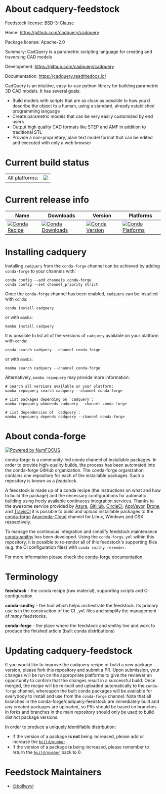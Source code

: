About cadquery-feedstock
========================

Feedstock license: [BSD-3-Clause](https://github.com/conda-forge/cadquery-feedstock/blob/main/LICENSE.txt)

Home: https://github.com/cadquery/cadquery

Package license: Apache-2.0

Summary: CadQuery is a parametric scripting language for creating and traversing
CAD models


Development: https://github.com/cadquery/cadquery

Documentation: https://cadquery.readthedocs.io/

CadQuery is an intuitive, easy-to-use python library for building
parametric 3D CAD models. It has several goals:
- Build models with scripts that are as close as possible to how you’d
  describe the object to a human, using a standard, already established
  programming language
- Create parametric models that can be very easily customized by end users
- Output high quality CAD formats like STEP and AMF in addition to
  traditional STL
- Provide a non-proprietary, plain text model format that can be edited and
  executed with only a web browser


Current build status
====================


<table><tr><td>All platforms:</td>
    <td>
      <a href="https://dev.azure.com/conda-forge/feedstock-builds/_build/latest?definitionId=3778&branchName=main">
        <img src="https://dev.azure.com/conda-forge/feedstock-builds/_apis/build/status/cadquery-feedstock?branchName=main">
      </a>
    </td>
  </tr>
</table>

Current release info
====================

| Name | Downloads | Version | Platforms |
| --- | --- | --- | --- |
| [![Conda Recipe](https://img.shields.io/badge/recipe-cadquery-green.svg)](https://anaconda.org/conda-forge/cadquery) | [![Conda Downloads](https://img.shields.io/conda/dn/conda-forge/cadquery.svg)](https://anaconda.org/conda-forge/cadquery) | [![Conda Version](https://img.shields.io/conda/vn/conda-forge/cadquery.svg)](https://anaconda.org/conda-forge/cadquery) | [![Conda Platforms](https://img.shields.io/conda/pn/conda-forge/cadquery.svg)](https://anaconda.org/conda-forge/cadquery) |

Installing cadquery
===================

Installing `cadquery` from the `conda-forge` channel can be achieved by adding `conda-forge` to your channels with:

```
conda config --add channels conda-forge
conda config --set channel_priority strict
```

Once the `conda-forge` channel has been enabled, `cadquery` can be installed with `conda`:

```
conda install cadquery
```

or with `mamba`:

```
mamba install cadquery
```

It is possible to list all of the versions of `cadquery` available on your platform with `conda`:

```
conda search cadquery --channel conda-forge
```

or with `mamba`:

```
mamba search cadquery --channel conda-forge
```

Alternatively, `mamba repoquery` may provide more information:

```
# Search all versions available on your platform:
mamba repoquery search cadquery --channel conda-forge

# List packages depending on `cadquery`:
mamba repoquery whoneeds cadquery --channel conda-forge

# List dependencies of `cadquery`:
mamba repoquery depends cadquery --channel conda-forge
```


About conda-forge
=================

[![Powered by
NumFOCUS](https://img.shields.io/badge/powered%20by-NumFOCUS-orange.svg?style=flat&colorA=E1523D&colorB=007D8A)](https://numfocus.org)

conda-forge is a community-led conda channel of installable packages.
In order to provide high-quality builds, the process has been automated into the
conda-forge GitHub organization. The conda-forge organization contains one repository
for each of the installable packages. Such a repository is known as a *feedstock*.

A feedstock is made up of a conda recipe (the instructions on what and how to build
the package) and the necessary configurations for automatic building using freely
available continuous integration services. Thanks to the awesome service provided by
[Azure](https://azure.microsoft.com/en-us/services/devops/), [GitHub](https://github.com/),
[CircleCI](https://circleci.com/), [AppVeyor](https://www.appveyor.com/),
[Drone](https://cloud.drone.io/welcome), and [TravisCI](https://travis-ci.com/)
it is possible to build and upload installable packages to the
[conda-forge](https://anaconda.org/conda-forge) [Anaconda-Cloud](https://anaconda.org/)
channel for Linux, Windows and OSX respectively.

To manage the continuous integration and simplify feedstock maintenance
[conda-smithy](https://github.com/conda-forge/conda-smithy) has been developed.
Using the ``conda-forge.yml`` within this repository, it is possible to re-render all of
this feedstock's supporting files (e.g. the CI configuration files) with ``conda smithy rerender``.

For more information please check the [conda-forge documentation](https://conda-forge.org/docs/).

Terminology
===========

**feedstock** - the conda recipe (raw material), supporting scripts and CI configuration.

**conda-smithy** - the tool which helps orchestrate the feedstock.
                   Its primary use is in the construction of the CI ``.yml`` files
                   and simplify the management of *many* feedstocks.

**conda-forge** - the place where the feedstock and smithy live and work to
                  produce the finished article (built conda distributions)


Updating cadquery-feedstock
===========================

If you would like to improve the cadquery recipe or build a new
package version, please fork this repository and submit a PR. Upon submission,
your changes will be run on the appropriate platforms to give the reviewer an
opportunity to confirm that the changes result in a successful build. Once
merged, the recipe will be re-built and uploaded automatically to the
`conda-forge` channel, whereupon the built conda packages will be available for
everybody to install and use from the `conda-forge` channel.
Note that all branches in the conda-forge/cadquery-feedstock are
immediately built and any created packages are uploaded, so PRs should be based
on branches in forks and branches in the main repository should only be used to
build distinct package versions.

In order to produce a uniquely identifiable distribution:
 * If the version of a package **is not** being increased, please add or increase
   the [``build/number``](https://docs.conda.io/projects/conda-build/en/latest/resources/define-metadata.html#build-number-and-string).
 * If the version of a package **is** being increased, please remember to return
   the [``build/number``](https://docs.conda.io/projects/conda-build/en/latest/resources/define-metadata.html#build-number-and-string)
   back to 0.

Feedstock Maintainers
=====================

* [@bollwyvl](https://github.com/bollwyvl/)

